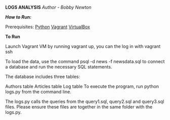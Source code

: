 ﻿**LOGS ANALYSIS**
*Author - Bobby Newton*

***How to Run:***

Prerequisites:
[Python](https://www.python.org/downloads/)
[Vagrant](https://www.vagrantup.com/)
[VirtualBox](https://www.virtualbox.org/)

**To Run**

Launch Vagrant VM by running vagrant up, you can the log in with vagrant ssh

To load the data, use the command psql -d news -f newsdata.sql to connect a database and run the necessary SQL statements.

The database includes three tables:

Authors table
Articles table
Log table
To execute the program, run python logs.py from the command line.

The logs.py calls the queries from the query1.sql, query2.sql and query3.sql files.
Please ensure these files are together in the same folder with the logs.py.
